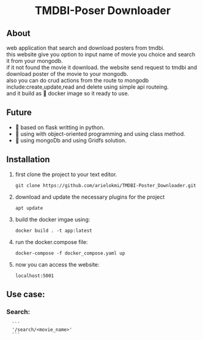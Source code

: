 <div align="center">  
  <h1> TMDBI-Poser Downloader</h1>
</div>


## About 
  web application that search and download posters from tmdbi.<br/>
  this website give you option to input name of movie you choice and search it from your mongodb.<br/>
  if it not found the movie it download. the website send request to tmdbi and download poster of the movie to your mongodb.<br/>
  also you can do crud actions from the route to mongodb include:create,update,read and delete using simple api routeing.<br/>
  and it build as :whale: docker image so it ready to use.<br/> 
 
 ## Future
 * :rocket: based on flask writting in python.
 * :rocket: using with object-oriented programming and using class method.
 * :rocket: using mongoDb and using Gridfs solution.
 
## Installation
   1. first clone the project to your text editor.
      ```
      git clone https://github.com/arielokmi/TMDBI-Poster_Downloader.git
      ```
   2. download and update the necessary plugins for the project
      ```
      apt update
      ```
   3. build the docker imgae using:
      ```
      docker build . -t app:latest
      ```
   4. run the docker.compose file:
   
      ```
      docker-compose -f docker_compose.yaml up
      ```
   5. now you can access the website:
      ```
      localhost:5001
      ```
 ## Use case:
 ###  Search:
      ```
      '/search/<movie_name>'
      ```
      
 

